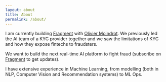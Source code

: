 ```yaml
---
layout: about
title: About
permalink: /about/
---
```



I am currently building <a href="https://fragment.run">Fragment</a> with <a href="https://omoindrot.github.io">Olivier Moindrot</a>. We previously led the AI team of a KYC provider together and we saw the limitations of KYC and how they expose fintechs to fraudsters.

We want to build the next real-time AI platform to fight fraud (subscribe on <a href="https://fragment.run">Fragment</a> to get updates).


I have extensive experience in Machine Learning, from modelling (both in NLP, Computer Vision and Recommendation systems) to ML Ops.
